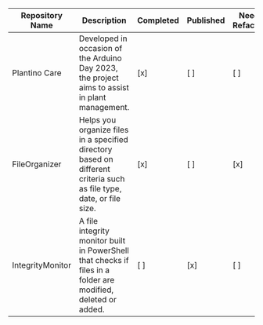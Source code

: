 | Repository Name    | Description               | Completed | Published | Needing Refactoring | Last Updated | Notes           |
|--------------------|---------------------------|-----------|-----------|----------------------|--------------|-----------------|
| Plantino Care | Developed in occasion of the Arduino Day 2023, the project aims to assist in plant management. | [x] | [ ] | [ ] | 2024-11-10 | Refactored |
| FileOrganizer | Helps you organize files in a specified directory based on different criteria such as file type, date, or file size. | [x] | [ ] | [x] | 2024-08-30 | Needs refactoring |
| IntegrityMonitor | A file integrity monitor built in PowerShell that checks if files in a folder are modified, deleted or added. | [ ] | [x] | [ ] | 2024-11-07 | Not completed |
